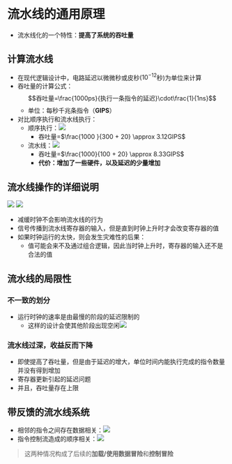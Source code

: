 # 流水线的通用原理
- 流水线化的一个特性：**提高了系统的吞吐量**

## 计算流水线
- 在现代逻辑设计中，电路延迟以微微秒或皮秒($10^{-12}$秒)为单位来计算
- 吞吐量的计算公式：$$吞吐量=\frac{1000ps}{执行一条指令的延迟}\cdot\frac{1}{1ns}$$
	- 单位：每秒千兆条指令（**GIPS**）
- 对比顺序执行和流水线执行：
	- 顺序执行：![](https://jiunian-pic-1310185536.cos.ap-nanjing.myqcloud.com/picgo%2F20230206134020.png)
		- 吞吐量=$\frac{1000 }{300 + 20} \approx 3.12GIPS$
	- 流水线：![](https://jiunian-pic-1310185536.cos.ap-nanjing.myqcloud.com/picgo%2F20230206134240.png)
		- 吞吐量=$\frac{1000}{100 + 20} \approx 8.33GIPS$
		- **代价：增加了一些硬件，以及延迟的少量增加**

## 流水线操作的详细说明
![](https://jiunian-pic-1310185536.cos.ap-nanjing.myqcloud.com/picgo%2F20230206134519.png)
![](https://jiunian-pic-1310185536.cos.ap-nanjing.myqcloud.com/picgo%2F20230206135522.png)
- 减缓时钟不会影响流水线的行为
- 信号传播到流水线寄存器的输入，但是直到时钟上升时才会改变寄存器的值
- 如果时钟运行的太快，则会发生灾难性的后果：
	- 值可能会来不及通过组合逻辑，因此当时钟上升时，寄存器的输入还不是合法的值

## 流水线的局限性
### 不一致的划分
- 运行时钟的速率是由最慢的阶段的延迟限制的
	- 这样的设计会使其他阶段出现空闲![](https://jiunian-pic-1310185536.cos.ap-nanjing.myqcloud.com/picgo%2F20230206135936.png)

### 流水线过深，收益反而下降
- 即使提高了吞吐量，但是由于延迟的增大，单位时间内能执行完成的指令数量并没有得到增加
- 寄存器更新引起的延迟问题
- 并且，吞吐量存在上限

## 带反馈的流水线系统
- 相邻的指令之间存在数据相关：![](https://jiunian-pic-1310185536.cos.ap-nanjing.myqcloud.com/picgo%2F20230206140345.png)
- 指令控制流造成的顺序相关：![](https://jiunian-pic-1310185536.cos.ap-nanjing.myqcloud.com/picgo%2F20230206140431.png)

> 这两种情况构成了后续的**加载/使用数据冒险**和**控制冒险**
